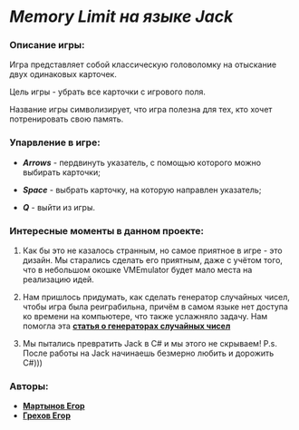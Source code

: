 # _Memory Limit на языке Jack_
### Описание игры:
Игра представляет собой классическую головоломку на отыскание двух одинаковых карточек. 

Цель игры - убрать все карточки с игрового поля.

Название игры символизирует, что игра полезна для тех, кто хочет потренировать свою память.

### Упарвление в игре:
- ___Arrows___ - пердвинуть указатель, с помощью которого можно выбирать карточки;

- ___Space___ - выбрать карточку, на которую направлен указатель;

- ___Q___ - выйти из игры.

### Интересные моменты в данном проекте:
1. Как бы это не казалось странным, но самое приятное в игре - это дизайн. Мы старались сделать его приятным, даже с учётом того,
что в небольшом окошке VMEmulator будет мало места на реализацию идей. 

2. Нам пришлось придумать, как сделать генератор случайных чисел, чтобы игра была реиграбильна, причём в самом языке нет доступа ко
времени на компьютере, что также услажняло задачу. Нам помогла эта **[статья о генераторах случайных чисел](https://user-images.githubusercontent.com/115658030/227763213-cb3d2310-9824-4e4e-9f06-af9c28b1aff7.png)**

3. Мы пытались превратить Jack в C# и мы этого не скрываем! P.s. После работы на Jack начинаешь безмерно любить и дорожить C#))) 

### Авторы:
- **[Мартынов Егор](https://github.com/BigMommaPr)**
- **[Грехов Егор](https://github.com/MidnightOwwl)**
